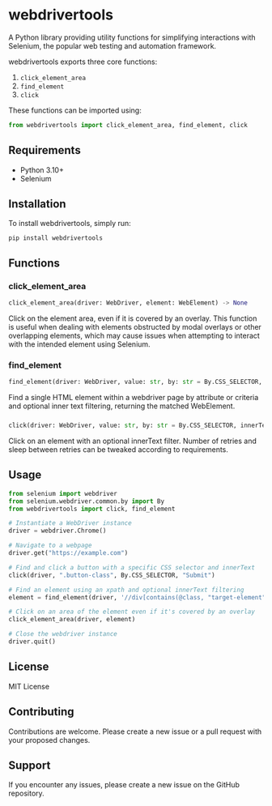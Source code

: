 # webdrivertools

A Python library providing utility functions for simplifying interactions with Selenium, the popular web testing and automation framework.

webdrivertools exports three core functions:

1. `click_element_area`
2. `find_element`
3. `click`

These functions can be imported using:

```python
from webdrivertools import click_element_area, find_element, click
```

## Requirements

- Python 3.10+
- Selenium

## Installation

To install webdrivertools, simply run:

```shell
pip install webdrivertools
```

## Functions

### click_element_area

```python
click_element_area(driver: WebDriver, element: WebElement) -> None
```

Click on the element area, even if it is covered by an overlay. This function is useful when dealing with elements obstructed by modal overlays or other overlapping elements, which may cause issues when attempting to interact with the intended element using Selenium.

### find_element

```python
find_element(driver: WebDriver, value: str, by: str = By.CSS_SELECTOR, innerText: str | None = None) -> WebElement
```

Find a single HTML element within a webdriver page by attribute or criteria and optional inner text filtering, returning the matched WebElement.

### 

```python
click(driver: WebDriver, value: str, by: str = By.CSS_SELECTOR, innerText: str | None = None, retries: int = 3, sleep_between_retries: float = 1) -> None
```

Click on an element with an optional innerText filter. Number of retries and sleep between retries can be tweaked according to requirements.

## Usage

```python
from selenium import webdriver
from selenium.webdriver.common.by import By
from webdrivertools import click, find_element

# Instantiate a WebDriver instance
driver = webdriver.Chrome()

# Navigate to a webpage
driver.get("https://example.com")

# Find and click a button with a specific CSS selector and innerText
click(driver, ".button-class", By.CSS_SELECTOR, "Submit")

# Find an element using an xpath and optional innerText filtering
element = find_element(driver, '//div[contains(@class, "target-element")]', By.XPATH, "Target Text")

# Click on an area of the element even if it's covered by an overlay
click_element_area(driver, element)

# Close the webdriver instance
driver.quit()
```

## License

MIT License

## Contributing

Contributions are welcome. Please create a new issue or a pull request with your proposed changes.

## Support

If you encounter any issues, please create a new issue on the GitHub repository.
